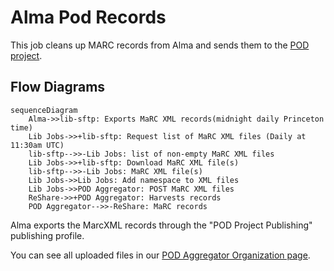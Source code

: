# Alma Pod Records

This job cleans up MARC records from Alma and sends them to the [POD project](https://github.com/pod4lib/aggregator/wiki).

## Flow Diagrams

```mermaid
sequenceDiagram
    Alma->>lib-sftp: Exports MaRC XML records(midnight daily Princeton time)
    Lib Jobs->>+lib-sftp: Request list of MaRC XML files (Daily at 11:30am UTC)
    lib-sftp-->>-Lib Jobs: list of non-empty MaRC XML files
    Lib Jobs->>+lib-sftp: Download MaRC XML file(s)
    lib-sftp-->>-Lib Jobs: MaRC XML file(s)
    Lib Jobs->>Lib Jobs: Add namespace to XML files
    Lib Jobs->>POD Aggregator: POST MaRC XML files
    ReShare->>+POD Aggregator: Harvests records
    POD Aggregator-->>-ReShare: MaRC records
```

Alma exports the MarcXML records through the "POD Project Publishing" publishing profile.

You can see all uploaded files in our [POD Aggregator Organization page](https://pod.stanford.edu/organizations/princeton).